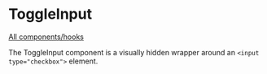 # ToggleInput

[All components/hooks](../index.md)

The ToggleInput component is a visually hidden wrapper around an
`<input type="checkbox">` element.

